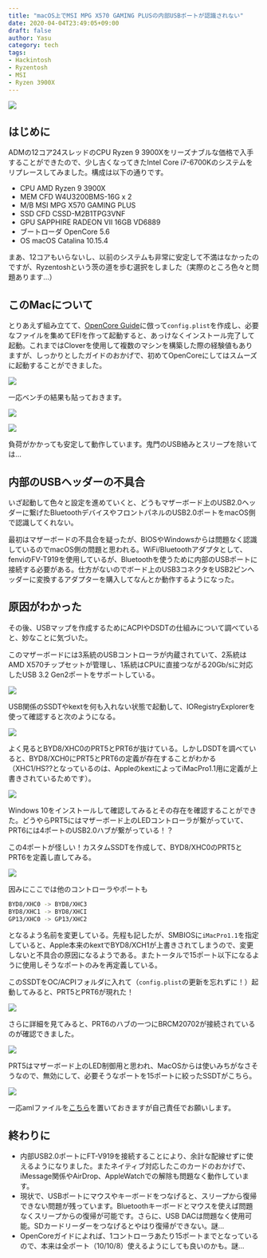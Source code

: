 ```yaml
---
title: "macOS上でMSI MPG X570 GAMING PLUSの内部USBポートが認識されない"
date: 2020-04-04T23:49:05+09:00
draft: false
author: Yasu
category: tech
tags:
- Hackintosh
- Ryzentosh
- MSI
- Ryzen 3900X
---
```

![](MSI_logo_for_share2.png)

## はじめに

ADMの12コア24スレッドのCPU Ryzen 9 3900Xをリーズナブルな価格で入手することができたので、少し古くなってきたIntel Core i7-6700Kのシステムをリプレースしてみました。構成は以下の通りです。

- CPU AMD Ryzen 9 3900X
- MEM CFD W4U3200BMS-16G x 2
- M/B MSI MPG X570 GAMING PLUS
- SSD CFD CSSD-M2B1TPG3VNF
- GPU SAPPHIRE RADEON VII 16GB VD6889
- ブートローダ OpenCore 5.6
- OS macOS Catalina 10.15.4

まあ、12コアもいらないし、以前のシステムも非常に安定して不満はなかったのですが、Ryzentoshという茨の道を歩む選択をしました（実際のところ色々と問題あります…）

## このMacについて

とりあえず組み立てて、[OpenCore Guide](https://khronokernel-2.gitbook.io/opencore-vanilla-desktop-guide/)に倣って`config.plist`を作成し、必要なファイルを集めてEFIを作って起動すると、あっけなくインストール完了して起動。これまではCloverを使用して複数のマシンを構築した際の経験値もありますが、しっかりとしたガイドのおかげで、初めてOpenCoreにしてはスムーズに起動することができました。

![](about-mac.png)

一応ベンチの結果も貼っておきます。

![](geekbench-cpu.png)

![](geekbench-metal.png)

負荷がかかっても安定して動作しています。鬼門のUSB絡みとスリープを除いては…

## 内部のUSBヘッダーの不具合

いざ起動して色々と設定を進めていくと、どうもマザーボード上のUSB2.0ヘッダーに繋げたBluetoothデバイスやフロントパネルのUSB2.0ポートをmacOS側で認識してくれない。

最初はマザーボードの不具合を疑ったが、BIOSやWindowsからは問題なく認識しているのでmacOS側の問題と思われる。WiFi/Bluetoothアダプタとして、fenviのFV-T919を使用しているが、Bluetoothを使うために内部のUSBポートに接続する必要がある。仕方がないのでボード上のUSB3コネクタをUSB2ピンヘッダーに変換するアダプターを購入してなんとか動作するようになった。

## 原因がわかった

その後、USBマップを作成するためにACPIやDSDTの仕組みについて調べていると、妙なことに気づいた。

このマザーボードには3系統のUSBコントローラが内蔵されていて、2系統はAMD X570チップセットが管理し、1系統はCPUに直接つながる20Gb/sに対応したUSB 3.2 Gen2ポートをサポートしている。

![](spec.png)

USB関係のSSDTやkextを何も入れない状態で起動して、IORegistryExplorerを使って確認すると次のようになる。

![](ioregistry_without_ssdt_kext.png)

よく見るとBYD8/XHC0のPRT5とPRT6が抜けている。しかしDSDTを調べていると、BYD8/XCH0にPRT5とPRT6の定義が存在することがわかる（XHC1/HS??となっているのは、AppleのkextによってiMacPro1.1用に定義が上書きされているためです）。

![](dsdt.png)

Windows 10をインストールして確認してみるとその存在を確認することができた。どうやらPRT5にはマザーボード上のLEDコントローラが繋がっていて、PRT6には4ポートのUSB2.0ハブが繋がっている！？

この4ポートが怪しい！カスタムSSDTを作成して、BYD8/XHC0のPRT5とPRT6を定義し直してみる。

![](SSDT-XHC-CUSTOM-PRT5-6.png)

因みにここでは他のコントローラやポートも

```bash
BYD8/XHC0 -> BYD8/XHC3
BYD8/XHC1 -> BYD8/XHCI
GP13/XHC0 -> GP13/XHC2
```

となるよう名前を変更している。先程も記したが、SMBIOSに`iMacPro1.1`を指定していると、Apple本来のkextでBYD8/XCH1が上書きされてしまうので、変更しないと不具合の原因になるようである。またトータルで15ポート以下になるように使用しそうなポートのみを再定義している。

このSSDTをOC/ACPIフォルダに入れて（`config.plist`の更新を忘れずに！）起動してみると、PRT5とPRT6が現れた！

![](ioregistry-with-prt5-6.png)

さらに詳細を見てみると、PRT6のハブの一つにBRCM20702が接続されているのが確認できました。

![](detail-of-port5-6.png)

PRT5はマザーボード上のLED制御用と思われ、MacOSからは使いみちがなさそうなので、無効にして、必要そうなポートを15ポートに絞ったSSDTがこちら。

![](SSDT-XHC-CUSTOM.png)

一応amlファイルを[こちら](/SSDT-XHC-CUSTOM.aml)を置いておきますが自己責任でお願いします。

## 終わりに

- 内部USB2.0ポートにFT-V919を接続することにより、余計な配線せずに使えるようになりました。またネイティブ対応したこのカードのおかげで、iMessage関係やAirDrop、AppleWatchでの解除も問題なく動作しています。
- 現状で、USBポートにマウスやキーボードをつなげると、スリープから復帰できない問題が残っています。Bluetoothキーボードとマウスを使えば問題なくスリープからの復帰が可能です。さらに、USB DACは問題なく使用可能。SDカードリーダーをつなげるとやはり復帰ができない。謎…
- OpenCoreガイドによれば、1コントローラあたり15ポートまでとなっているので、本来は全ポート（10/10/8）使えるようにしても良いのかも。謎…